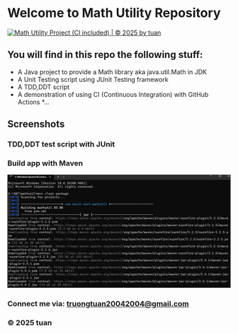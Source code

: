 # Welcome to Math Utility Repository
[![Math Utility Project (CI included) | © 2025 by tuan](https://github.com/tunkapro/mathutil/actions/workflows/ci-script.yml/badge.svg)](https://github.com/tunkapro/mathutil/actions/workflows/ci-script.yml)
## You will find in this repo the following stuff:
* A Java project to provide a Math library aka java.util.Math in JDK
* A Unit Testing script using JUnit Testing framework
* A TDD,DDT script
* A demonstration of using CI (Continuous Integration) with GitHub Actions
*...
## Screenshots
### TDD,DDT test script with JUnit
### Build app with Maven
![TDD DDT test script](https://github.com/tunkapro/mathutil/blob/main/creenShots/Screenshot%202025-06-12%20155027.png)
### Connect me via: truongtuan20042004@gmail.com
### &#169; 2025 tuan